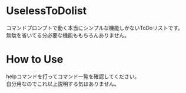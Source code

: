 # UselessToDolist
コマンドプロンプトで動く本当にシンプルな機能しかないToDoリストです。  
無駄を省いてる分必要な機能ももちろんありません。

# How to Use  
helpコマンドを打ってコマンド一覧を確認してください。  
自分用なのでこれ以上説明する気はありません。
